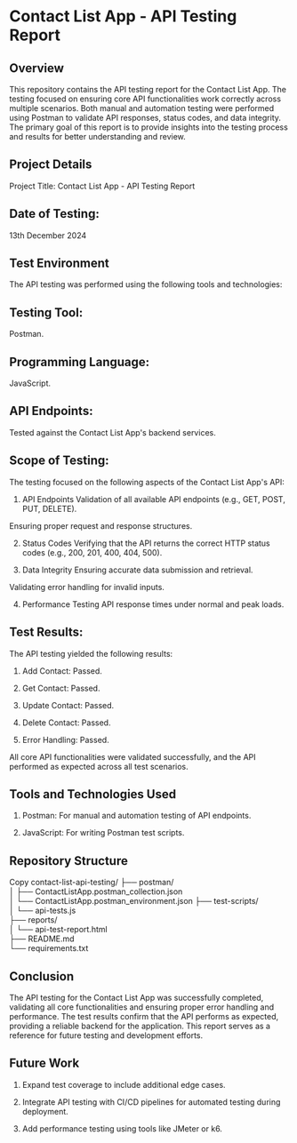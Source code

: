 # Contact List App - API Testing Report
## Overview
This repository contains the API testing report for the Contact List App. The testing focused on ensuring core API functionalities work correctly across multiple scenarios. Both manual and automation testing were performed using Postman to validate API responses, status codes, and data integrity. The primary goal of this report is to provide insights into the testing process and results for better understanding and review.

## Project Details
Project Title: Contact List App - API Testing Report

## Date of Testing:
13th December 2024

## Test Environment
The API testing was performed using the following tools and technologies:

## Testing Tool: 
Postman.

## Programming Language: 
JavaScript.

## API Endpoints: 
Tested against the Contact List App's backend services.

## Scope of Testing:
The testing focused on the following aspects of the Contact List App's API:

1. API Endpoints
Validation of all available API endpoints (e.g., GET, POST, PUT, DELETE).

Ensuring proper request and response structures.

2. Status Codes
Verifying that the API returns the correct HTTP status codes (e.g., 200, 201, 400, 404, 500).

3. Data Integrity
Ensuring accurate data submission and retrieval.

Validating error handling for invalid inputs.

4. Performance
Testing API response times under normal and peak loads.

## Test Results:
The API testing yielded the following results:

1. Add Contact: Passed.

2. Get Contact: Passed.

3. Update Contact: Passed.

4. Delete Contact: Passed.

5. Error Handling: Passed.

All core API functionalities were validated successfully, and the API performed as expected across all test scenarios.

## Tools and Technologies Used
1. Postman: For manual and automation testing of API endpoints.

2. JavaScript: For writing Postman test scripts.

## Repository Structure
Copy
contact-list-api-testing/
├── postman/                     
│   ├── ContactListApp.postman_collection.json  
│   └── ContactListApp.postman_environment.json 
├── test-scripts/                  
│   └── api-tests.js               
├── reports/                        
│   └── api-test-report.html        
├── README.md                       
└── requirements.txt               

## Conclusion
The API testing for the Contact List App was successfully completed, validating all core functionalities and ensuring proper error handling and performance. The test results confirm that the API performs as expected, providing a reliable backend for the application. This report serves as a reference for future testing and development efforts.

## Future Work
1. Expand test coverage to include additional edge cases.

2. Integrate API testing with CI/CD pipelines for automated testing during deployment.

3. Add performance testing using tools like JMeter or k6.
